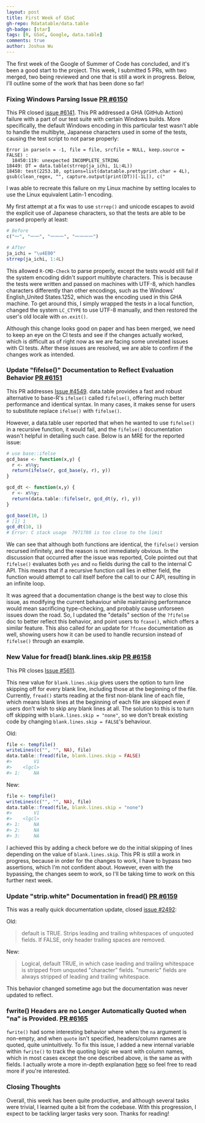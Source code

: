 ```yaml
---
layout: post
title: First Week of GSoC
gh-repo: Rdatatable/data.table
gh-badge: [star]
tags: [R, GSoC, Google, data.table]
comments: true
author: Joshua Wu
---
```


The first week of the Google of Summer of Code has concluded, and it's been a good start to the project. This week, I submitted 5 PRs, with two merged, two being reviewed and one that is still a work in progress. Below, I'll outline some of the work that has been done so far!

### Fixing Windows Parsing Issue [PR #6150](https://github.com/Rdatatable/data.table/pull/6150)

This PR closed [issue #6141](https://github.com/Rdatatable/data.table/issues/6141). This PR addressed a GHA (GitHub Action) failure with a part of our test suite with certain Windows builds. More specifically, the default Windows encoding in this particular test wasn't able to handle the multibyte, Japanese characters used in some of the tests, causing the test script to not parse properly:

```
Error in parse(n = -1, file = file, srcfile = NULL, keep.source = FALSE) : 
  18450:119: unexpected INCOMPLETE_STRING
18449: DT = data.table(strrep(ja_ichi, 1L:4L))
18450: test(2253.10, options=list(datatable.prettyprint.char = 4L), gsub(clean_regex, "", capture.output(print(DT))[-1L]), c("
```
I was able to recreate this failure on my Linux machine by setting locales to use the Linux equivalent Latin-1 encoding.

My first attempt at a fix was to use `strrep()` and unicode escapes to avoid the explicit use of Japanese characters, so that the tests are able to be parsed properly at least:

```R
# Before
c("一", "一一", "一一一", "一一一一")

# After
ja_ichi = "\u4E00"
strrep(ja_ichi, 1:4L)
```
This allowed `R-CMD-Check` to parse properly, except the tests would still fail if the system encoding didn't support multibyte characters. This is because the tests were written and passed on machines with UTF-8, which handles characters differently than other encodings, such as the Windows' English_United States.1252, which was the encoding used in this GHA machine. To get around this, I simply wrapped the tests in a local function, changed the system `LC_CTYPE` to use UTF-8 manually, and then restored the user's old locale with `on.exit()`.

Although this change looks good on paper and has been merged, we need to keep an eye on the CI tests and see if the changes actually worked, which is difficult as of right now as we are facing some unrelated issues with CI tests. After these issues are resolved, we are able to confirm if the changes work as intended.

### Update "fifelse()" Documentation to Reflect Evaluation Behavior [PR #6151](https://github.com/Rdatatable/data.table/pull/6151)

This PR addresses [Issue #4549](https://github.com/Rdatatable/data.table/issues/4549). data.table provides a fast and robust alternative to base-R's `ifelse()` called `fifelse()`, offering much better performance and identical syntax. In many cases, it makes sense for users to substitute replace `ifelse()` with `fifelse()`.

However, a data.table user reported that when he wanted to use `fifelse()` in a recursive function, it would fail, and the `fifelse()` documentation wasn't helpful in detailing such case. Below is an MRE for the reported issue:
```R
# use base::ifelse
gcd_base <- function(x,y) {
  r <- x%%y;
  return(ifelse(r, gcd_base(y, r), y))
}

gcd_dt <- function(x,y) {
  r <- x%%y;
  return(data.table::fifelse(r, gcd_dt(y, r), y))
}

gcd_base(10, 1)
# [1] 1
gcd_dt(10, 1)
# Error: C stack usage  7971780 is too close to the limit
```
We can see that although both functions are identical, the `fifelse()` version recursed infinitely, and the reason is not immediately obvious. In the discussion that occurred after the issue was reported, Cole pointed out that `fifelse()` evaluates both `yes` and `no` fields during the call to the internal C API. This means that if a recursive function call lies in either field, the function would attempt to call itself before the call to our C API, resulting in an infinite loop.

It was agreed that a documentation change is the best way to close this issue, as modifying the current behaviour while maintaining performance would mean sacrificing type-checking, and probably cause unforseen issues down the road. So, I updated the "details" section of the `?fifelse` doc to better reflect this behavior, and point users to `fcase()`, which offers a similar feature. This also called for an update for `?fcase` documentation as well, showing users how it can be used to handle recursion instead of `fifelse()` through an example.

### New Value for fread() blank.lines.skip [PR #6158](https://github.com/Rdatatable/data.table/pull/6158)

This PR closes [Issue #5611](https://github.com/Rdatatable/data.table/issues/5611).

This new value for `blank.lines.skip` gives users the option to turn line skipping off for every blank line, including those at the beginning of the file. Currently, `fread()` starts reading at the first non-blank line of each file, which means blank lines at the beginning of each file are skipped even if users don't wish to skip any blank lines at all. The solution to this is to turn off skipping with `blank.lines.skip = "none"`, so we don't break existing code by changing `blank.lines.skip = FALSE`'s behaviour.

Old:
```R
file <- tempfile()
writeLines(c("", "", NA), file)
data.table::fread(file, blank.lines.skip = FALSE)
#>        V1
#>    <lgcl>
#> 1:     NA
```
New:
```R
file <- tempfile()
writeLines(c("", "", NA), file)
data.table::fread(file, blank.lines.skip = "none")
#>        V1
#>    <lgcl>
#> 1:     NA
#> 2:     NA
#> 3:     NA
```
I achieved this by adding a check before we do the initial skipping of lines depending on the value of `blank.lines.skip`. This PR is still a work in progress, because in order for the changes to work, I have to bypass two assertions, which I'm not confident about. However, even with the bypassing, the changes seem to work, so I'll be taking time to work on this further next week.

### Update "strip.white" Documentation in fread() [PR #6159](https://github.com/Rdatatable/data.table/pull/6159)

This was a really quick documentation update, closed [issue #2492](https://github.com/Rdatatable/data.table/issues/2492):

Old:
> default is TRUE. Strips leading and trailing whitespaces of unquoted fields. If FALSE, only header trailing spaces are removed.

New:
> Logical, default TRUE, in which case leading and trailing whitespace is stripped from unquoted "character" fields. "numeric" fields are always stripped of leading and trailing whitespace.

This behavior changed sometime ago but the documentation was never updated to reflect.

### fwrite() Headers are no Longer Automatically Quoted when "na" is Provided. [PR #6165](https://github.com/Rdatatable/data.table/pull/6165)

`fwrite()` had some interesting behavior where when the `na` argument is non-empty, and when `quote` isn't specified, headers/column names are quoted, quite unintuitively. To fix this issue, I added a new internal variable within `fwrite()` to track the quoting logic we want with column names, which in most cases except the one described above, is the same as with fields. I actually wrote a more in-depth explanation [here](https://github.com/Rdatatable/data.table/pull/6165#issuecomment-2143735240) so feel free to read more if you're interested.

### Closing Thoughts
Overall, this week has been quite productive, and although several tasks were trivial, I learned quite a bit from the codebase. With this progression, I expect to be tackling larger tasks very soon. Thanks for reading!
